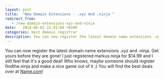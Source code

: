 ```yaml
---
layout: post
title:  "New Domain Extensions - .xyz And .ninja "
redirect_from:
   - /new-domain-extensions-xyz-and-ninja
date:   2014-06-02 22:41:04 +0100
categories: best domain registrar
description: You can now register the latest domain name extensions .xyz and .ninja. Get yours before they are gone! I just registered markus.ninja for $14.99 and...
---
```


You can now register the latest domain name extensions .xyz and .ninja. Get yours before they are gone! I just registered markus.ninja for $14.99 and I still feel that it's a good deal! Who knows, maybe someone should register findthe.ninja and make a nice game out of it ;) You will find the best deals over at [Name.com](http://name.com "Name.com")!